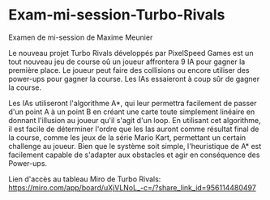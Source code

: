 # Exam-mi-session-Turbo-Rivals
Examen de mi-session de Maxime Meunier

Le nouveau projet Turbo Rivals développés par PixelSpeed Games est un tout nouveau jeu de course oû un joueur affrontera 9 IA pour gagner la première place. Le joueur peut faire des collisions ou encore utiliser des power-ups pour gagner la course. Les IAs essaieront à coup sûr de gagner la course.

Les IAs utiliseront l'algorithme A*, qui leur permettra facilement de passer d'un point A à un point B en créant une carte toute simplement linéaire en donnant l'illusion au joueur qu'il s'agit d'un loop. En utilisant cet algorithme, il est facile de déterminer l'ordre que les Ias auront comme résultat final de la course, comme les jeux de la série Mario Kart, permettant un certain challenge au joueur. Bien que le système soit simple, l'heuristique de A* est facilement capable de s'adapter aux obstacles et agir en conséquence des Power-ups.

Lien d'accès au tableau Miro de Turbo Rivals: https://miro.com/app/board/uXjVLNoL_-c=/?share_link_id=956114480497
